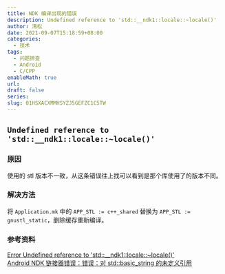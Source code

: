 ```yaml
---
title: NDK 编译出现的错误
description: Undefined reference to 'std::__ndk1::locale::~locale()'
author: 清松
date: 2021-09-07T15:18:59+08:00
categories:
  - 技术
tags:
  - 问题排查
  - Android
  - C/CPP
enableMath: true
url: 
draft: false
series: 
slug: 01HSXACXMMHSYZJ5GEFZC1C5TW
---
```

## `Undefined reference to 'std::__ndk1::locale::~locale()'`
### 原因 
使用的 stl 版本不一致，从这条错误往上找可以看到是那个库使用了的版本不同。
### 解决方法
将 `Application.mk` 中的 `APP_STL := c++_shared` 替换为 `APP_STL := gnustl_static`，删除缓存重新编译。
### 参考资料
[Error Undefined reference to 'std::__ndk1::locale::~locale()'](https://stackoverflow.com/questions/49183886/error-undefined-reference-to-std-ndk1localelocale)     
[Android NDK 链接器错误：错误：对 std::basic_string 的未定义引用](https://stackoverflow.com/questions/38274943/android-ndk-linker-errorerror-undefined-reference-to-stdbasic-string)    
